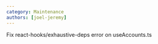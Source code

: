 ```yaml
---
category: Maintenance
authors: [joel-jeremy]
---
```


Fix react-hooks/exhaustive-deps error on useAccounts.ts
